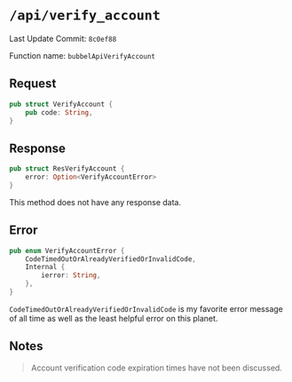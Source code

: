 # `/api/verify_account`

Last Update Commit: `8c0ef88`

Function name: `bubbelApiVerifyAccount`

## Request

```rust
pub struct VerifyAccount {
    pub code: String,
}
```

## Response

```rust
pub struct ResVerifyAccount {
    error: Option<VerifyAccountError>
}
```

This method does not have any response data.

## Error

```rust
pub enum VerifyAccountError {
    CodeTimedOutOrAlreadyVerifiedOrInvalidCode,
    Internal {
        ierror: String,
    },
}
```

`CodeTimedOutOrAlreadyVerifiedOrInvalidCode` is my favorite error message of all time as well as the least helpful error on this planet.

## Notes

> Account verification code expiration times have not been discussed.

